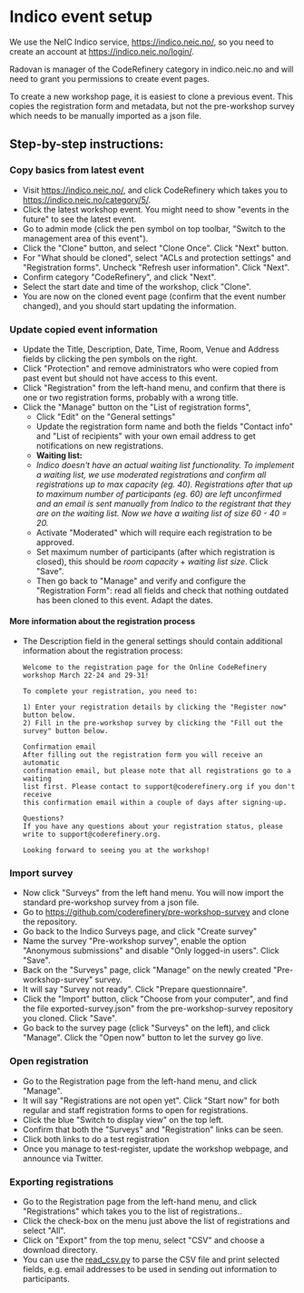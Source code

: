 # Indico event setup

We use the NeIC Indico service, <https://indico.neic.no/>, so you need to create
an account at <https://indico.neic.no/login/>.

Radovan is manager of the CodeRefinery category in
indico.neic.no and will need to grant you permissions to create event pages.

To create a new workshop page, it is easiest to clone a previous event. This
copies the registration form and metadata, but not the pre-workshop survey
which needs to be manually imported as a json file.


## Step-by-step instructions:

### Copy basics from latest event

- Visit <https://indico.neic.no/>, and click CodeRefinery which takes you to <https://indico.neic.no/category/5/>.
- Click the latest workshop event. You might need to show "events in the future" to see the latest event.
- Go to admin mode (click the pen symbol on top toolbar, "Switch to the management area of this event").
- Click the "Clone" button, and select "Clone Once". Click "Next" button.
- For "What should be cloned", select "ACLs and protection settings" and
  "Registration forms". Uncheck "Refresh user information". Click "Next".
- Confirm category "CodeRefinery", and click "Next".
- Select the start date and time of the workshop, click "Clone".
- You are now on the cloned event page (confirm that the event number changed), and you should start updating the information.

### Update copied event information

- Update the Title, Description, Date, Time, Room, Venue and Address fields by clicking the pen symbols on the right.
- Click "Protection" and remove administrators who were copied from past event but should not have access to this event.
- Click "Registration" from the left-hand menu, and confirm that there is one or two registration forms, probably with a wrong title.
- Click the "Manage" button on the "List of registration forms",
   - Click "Edit" on the "General settings"
   - Update the registration form name and both the fields "Contact info" and "List of recipients" with your own email address to get notifications on new registrations.
   - **Waiting list:**
   - *Indico doesn't have an actual waiting list functionality. To implement a waiting list, we use moderated registrations and confirm all registrations up to max capacity (eg. 40). Registrations after that up to maximum number of participants (eg. 60) are left unconfirmed and an email is sent manually from Indico to the registrant that they are on the waiting list. Now we have a waiting list of size 60 - 40 = 20.*
   - Activate "Moderated" which will require each registration to be approved.
   - Set maximum number of participants (after which registration is closed), this should be *room capacity* + *waiting list size*. Click "Save".
   - Then go back to "Manage" and verify and configure the "Registration Form":
     read all fields and check that nothing outdated has been cloned to this
     event. Adapt the dates.

#### More information about the registration process

- The Description field in the general settings should contain additional information about the registration process:
   ```
   Welcome to the registration page for the Online CodeRefinery workshop March 22-24 and 29-31!

   To complete your registration, you need to:

   1) Enter your registration details by clicking the "Register now" button below.
   2) Fill in the pre-workshop survey by clicking the "Fill out the survey" button below.

   Confirmation email
   After filling out the registration form you will receive an automatic
   confirmation email, but please note that all registrations go to a waiting
   list first. Please contact to support@coderefinery.org if you don't receive
   this confirmation email within a couple of days after signing-up. 

   Questions?
   If you have any questions about your registration status, please write to support@coderefinery.org.

   Looking forward to seeing you at the workshop!
   ```

### Import survey

- Now click "Surveys" from the left hand menu. You will now import the standard pre-workshop survey from a json file.
- Go to <https://github.com/coderefinery/pre-workshop-survey> and clone the repository.
- Go back to the Indico Surveys page, and click "Create survey"
- Name the survey "Pre-workshop survey", enable the option "Anonymous submissions" and disable "Only logged-in users". Click "Save".
- Back on the "Surveys" page, click "Manage" on the newly created "Pre-workshop-survey" survey.
- It will say "Survey not ready". Click "Prepare questionnaire".
- Click the "Import" button, click "Choose from your computer", and find the file exported-survey.json" from the pre-workshop-survey repository you cloned. Click "Save".
- Go back to the survey page (click "Surveys" on the left), and click "Manage". Click the "Open now" button to let the survey go live.


### Open registration

- Go to the Registration page from the left-hand menu, and click "Manage".
- It will say "Registrations are not open yet". Click "Start now" for both regular and staff registration forms to open for registrations.
- Click the blue "Switch to display view" on the top left.
- Confirm that both the "Surveys" and "Registration" links can be seen.
- Click both links to do a test registration
- Once you manage to test-register, update the workshop webpage, and announce via Twitter.


### Exporting registrations

- Go to the Registration page from the left-hand menu, and click "Registrations" which 
  takes you to the list of registrations..
- Click the check-box on the menu just above the list of registrations and select "All".
- Click on "Export" from the top menu, select "CSV" and choose a download directory.
- You can use the [read_csv.py](https://github.com/coderefinery/manuals/blob/master/scripts/read_csv.py) to parse the CSV file and print 
  selected fields, e.g. email addresses to be used in sending out information to 
  participants.

